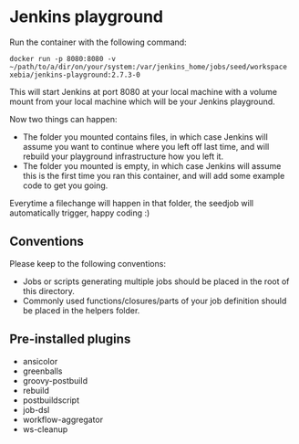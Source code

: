 # Jenkins playground

Run the container with the following command:

```
docker run -p 8080:8080 -v ~/path/to/a/dir/on/your/system:/var/jenkins_home/jobs/seed/workspace xebia/jenkins-playground:2.7.3-0
```

This will start Jenkins at port 8080 at your local machine with a volume mount from your local machine which will be your Jenkins playground.

Now two things can happen:

* The folder you mounted contains files, in which case Jenkins will assume you want to continue where you left off last time, and will rebuild your playground infrastructure how you left it.
* The folder you mounted is empty, in which case Jenkins will assume this is the first time you ran this container, and will add some example code to get you going.

Everytime a filechange will happen in that folder, the seedjob will automatically trigger, happy coding :)

## Conventions

Please keep to the following conventions:

* Jobs or scripts generating multiple jobs should be placed in the root of this directory.
* Commonly used functions/closures/parts of your job definition should be placed in the helpers folder.

## Pre-installed plugins

* ansicolor
* greenballs
* groovy-postbuild
* rebuild
* postbuildscript
* job-dsl
* workflow-aggregator
* ws-cleanup
